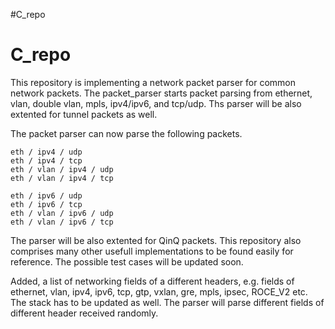 #C_repo
# C_repo
This repository is implementing a network packet parser for common network packets. The packet_parser starts packet parsing from ethernet, vlan, double vlan, mpls, ipv4/ipv6, and tcp/udp. Ths parser will be also extented for tunnel packets as well. 

The packet parser can now parse the following packets. 
```shell
eth / ipv4 / udp
eth / ipv4 / tcp
eth / vlan / ipv4 / udp
eth / vlan / ipv4 / tcp

eth / ipv6 / udp
eth / ipv6 / tcp
eth / vlan / ipv6 / udp
eth / vlan / ipv6 / tcp
```
The parser will be also extented for QinQ packets. 
This repository also comprises many other usefull implementations to be found easily for reference. The possible test cases will be updated soon. 

Added, a list of networking fields of a different headers, e.g. fields of ethernet, vlan, ipv4, ipv6, tcp, gtp, vxlan, gre, mpls, ipsec, ROCE_V2 etc. The stack has to be updated as well. The parser will parse different fields of different header received randomly.     
